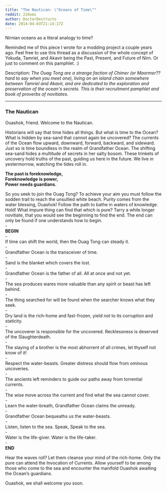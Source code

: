 ```yaml
---
title: "The Nautican: \"Oceans of Time\""
reddit: 224xmi
author: DoctorDestructo
date: 2014-04-03T21:14:17Z
---
```


Nirnian oceans as a literal analogy to time?  

Reminded me of this piece I wrote for a modding project a couple years ago. Feel free to use this thread as a discussion of the whole concept of Yokuda, Tamriel, and Akavir being the Past, Present, and Future of Nirn. Or just to comment on this pamphlet. :)  

Description: *The Ouag Tong are a strange faction of Chimer (or Maormer?? hard to say when you meet one), living on an island chain somewhere between Tamriel and Akavir, and are dedicated to the exploration and preservation of the ocean's secrets. This is their recruitment pamphlet and book of proverbs of novitiates.*  

***

### The Nautican  
 
Ouashok, friend. Welcome to the Nautican.  
 
Historians will say that time hides all things. But what is time to the Ocean? What is hidden by sea-sand that cannot again be uncovered? The currents of the Ocean flow upward, downward, forward, backward, and sideward. Just so is time boundless in the realm of Grandfather Ocean. The shifting sea-sand hides a multitude of secrets in her salty bosom. These trinkets of uncovery hold truths of the past, guiding us here in the future. We live in yestermorrow, watching the tides roll in.  

**The past is foreknowledge,**  
**Foreknowledge is power,**  
**Power needs guardians.**  

So you seek to join the Ouag Tong? To achieve your aim you must follow the sodden trail to reach the unsullied white beach. Purity comes from the water blessing, Ouashok! Follow the path to bathe in waters of knowledge.  
Hold! What impure thing can find that which is pure? Tarry a while longer novitiate, that you would see the beginning to find the end. The end can only be found if one understands how to begin.  
\-  
**BEGIN**  
\-  
If time can shift the world, then the Ouag Tong can steady it.  
\-  
Grandfather Ocean is the transceiver of time.  
\-  
Sand is the blanket which covers the lost.  
\-  
Grandfather Ocean is the father of all. All at once and not yet.  
\-  
The sea produces wares more valuable than any spirit or beast has left behind.  
\-  
The thing searched for will be found when the searcher knows what they seek.  
\-  
Dry land is the rich-home and fast-frozen, yield not to its corruption and staticity.  
\-  
The uncoverer is responsible for the uncovered. Recklessness is deserved of the Slaughterdeath.  
\-  
The slaying of a brother is the most abhorrent of all crimes, let thyself not know of it!  
\-  
Respect the water-beasts. Greater distress should flow from ominous uncoveries.  
\-  
The ancients left reminders to guide our paths away from torrential currents.  
\-  
The wise move across the current and find what the sea cannot cover.  
\-  
Learn the water-breath, Grandfather Ocean claims the unready.  
\-  
Grandfather Ocean bequeaths us the water-beasts.  
\-  
Listen, listen to the sea. Speak, Speak to the sea.  
\-  
Water is the life-giver. Water is the life-taker.  
\-  
**END**  

Hear the waves roll? Let them cleanse your mind of the rich-home. Only the pure can attend the Invocation of Currents. Allow yourself to be among those who come to the sea and encounter the manifold Ouashok awaiting the Ocean’s guardians.  

Ouashok, we shall welcome you soon.

